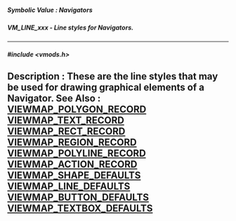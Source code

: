 ##### Symbolic Value : Navigators
##### VM_LINE_xxx - Line styles for Navigators.
---
##### #include <vmods.h>
**Description :**
These are the line styles that may be used for drawing graphical elements of a 
Navigator.
**See Also :**
[VIEWMAP_POLYGON_RECORD](D:/md_files/VIEWMAP_POLYGON_RECORD.md)
[VIEWMAP_TEXT_RECORD](D:/md_files/VIEWMAP_TEXT_RECORD.md)
[VIEWMAP_RECT_RECORD](D:/md_files/VIEWMAP_RECT_RECORD.md)
[VIEWMAP_REGION_RECORD](D:/md_files/VIEWMAP_REGION_RECORD.md)
[VIEWMAP_POLYLINE_RECORD](D:/md_files/VIEWMAP_POLYLINE_RECORD.md)
[VIEWMAP_ACTION_RECORD](D:/md_files/VIEWMAP_ACTION_RECORD.md)
[VIEWMAP_SHAPE_DEFAULTS](D:/md_files/VIEWMAP_SHAPE_DEFAULTS.md)
[VIEWMAP_LINE_DEFAULTS](D:/md_files/VIEWMAP_LINE_DEFAULTS.md)
[VIEWMAP_BUTTON_DEFAULTS](D:/md_files/VIEWMAP_BUTTON_DEFAULTS.md)
[VIEWMAP_TEXTBOX_DEFAULTS](D:/md_files/VIEWMAP_TEXTBOX_DEFAULTS.md)
---
